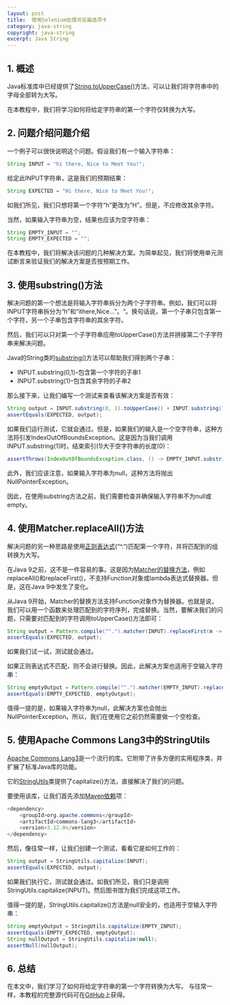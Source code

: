 ```yaml
---
layout: post
title:  使用Selenium处理浏览器选项卡
category: java-string
copyright: java-string
excerpt: Java String
---
```


## 1. 概述

Java标准库中已经提供了[String.toUpperCase()](https://www.tuyucheng.com/string/to-upper-case)方法，可以让我们将字符串中的字母全部转为大写。

在本教程中，我们将学习如何将给定字符串的第一个字符仅转换为大写。

## 2. 问题介绍问题介绍

一个例子可以很快说明这个问题。假设我们有一个输入字符串：

```java
String INPUT = "hi there, Nice to Meet You!";
```

给定此INPUT字符串，这是我们的预期结果：

```java
String EXPECTED = "Hi there, Nice to Meet You!";
```

如我们所见，我们只想将第一个字符“h”更改为“H”。但是，不应修改其余字符。

当然，如果输入字符串为空，结果也应该为空字符串：

```java
String EMPTY_INPUT = "";
String EMPTY_EXPECTED = "";
```

在本教程中，我们将解决该问题的几种解决方案。为简单起见，我们将使用单元测试断言来验证我们的解决方案是否按预期工作。

## 3. 使用substring()方法

解决问题的第一个想法是将输入字符串拆分为两个子字符串。例如，我们可以将INPUT字符串拆分为“h”和“ithere,Nice…”。“。换句话说，第一个子串只包含第一个字符，另一个子串包含字符串的其余字符。

然后，我们可以只对第一个子字符串应用toUpperCase()方法并拼接第二个子字符串来解决问题。

Java的String类的[substring()](https://www.tuyucheng.com/string/substring)方法可以帮助我们得到两个子串：

-   INPUT.substring(0,1)–包含第一个字符的子串1
-   INPUT.substring(1)–包含其余字符的子串2

那么接下来，让我们编写一个测试来查看该解决方案是否有效：

```java
String output = INPUT.substring(0, 1).toUpperCase() + INPUT.substring(1);
assertEquals(EXPECTED, output);
```

如果我们运行测试，它就会通过。但是，如果我们的输入是一个空字符串，这种方法将引发IndexOutOfBoundsException。这是因为当我们调用INPUT.substring(1)时，结束索引(1)大于空字符串的长度(0)：

```java
assertThrows(IndexOutOfBoundsException.class, () -> EMPTY_INPUT.substring(1));
```

此外，我们应该注意，如果输入字符串为null，这种方法将抛出NullPointerException。

因此，在使用substring方法之前，我们需要检查并确保输入字符串不为null或empty。

## 4. 使用Matcher.replaceAll()方法

解决问题的另一种思路是使用[正则表达式](https://www.tuyucheng.com/regular-expressions-java)(“^.”)匹配第一个字符，并将匹配到的组转换为大写。

在Java 9之前，这不是一件容易的事。这是因为[Matcher的替换方法](https://www.tuyucheng.com/regular-expressions-java#123-replacement-methods)，例如replaceAll()和replaceFirst()，不支持Function对象或lambda表达式替换器。但是，这在Java 9中发生了变化。

从Java 9开始，Matcher的替换方法支持Function对象作为替换器。也就是说，我们可以用一个函数来处理匹配到的字符序列，完成替换。当然，要解决我们的问题，只需要对匹配到的字符调用toUpperCase()方法即可：

```java
String output = Pattern.compile("^.").matcher(INPUT).replaceFirst(m -> m.group().toUpperCase());
assertEquals(EXPECTED, output);
```

如果我们试一试，测试就会通过。

如果正则表达式不匹配，则不会进行替换。因此，此解决方案也适用于空输入字符串：

```java
String emptyOutput = Pattern.compile("^.").matcher(EMPTY_INPUT).replaceFirst(m -> m.group().toUpperCase());
assertEquals(EMPTY_EXPECTED, emptyOutput);
```

值得一提的是，如果输入字符串为null，此解决方案也会抛出NullPointerException。所以，我们在使用它之前仍然需要做一个空检查。

## 5. 使用Apache Commons Lang3中的StringUtils

[Apache Commons Lang3](https://www.tuyucheng.com/java-commons-lang-3)是一个流行的库。它附带了许多方便的实用程序类，并扩展了标准Java库的功能。

它的[StringUtils](https://www.tuyucheng.com/java-commons-lang-3#the-stringutils-class)类提供了capitalize()方法，直接解决了我们的问题。

要使用该库，让我们首先添加[Maven依赖](https://search.maven.org/search?q=g:org.apache.commonsANDa:commons-lang3&core=gav)项：

```java
<dependency>
    <groupId>org.apache.commons</groupId>
    <artifactId>commons-lang3</artifactId>
    <version>3.12.0</version>
</dependency>
```

然后，像往常一样，让我们创建一个测试，看看它是如何工作的：

```java
String output = StringUtils.capitalize(INPUT);
assertEquals(EXPECTED, output);
```

如果我们执行它，测试就会通过。如我们所见，我们只是调用StringUtils.capitalize(INPUT)。然后图书馆为我们完成这项工作。

值得一提的是，StringUtils.capitalize()方法是null安全的，也适用于空输入字符串：

```java
String emptyOutput = StringUtils.capitalize(EMPTY_INPUT);
assertEquals(EMPTY_EXPECTED, emptyOutput);
String nullOutput = StringUtils.capitalize(null);
assertNull(nullOutput);
```

## 6. 总结

在本文中，我们学习了如何将给定字符串的第一个字符转换为大写。
与往常一样，本教程的完整源代码可在[GitHub](https://github.com/tu-yucheng/taketoday-tutorial4j/tree/master/java-core-modules/java-string-algorithms-1)上获得。
